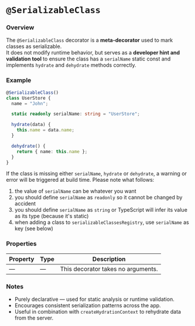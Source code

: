 # `@SerializableClass`

### Overview
The `@SerializableClass` decorator is a **meta-decorator** used to mark classes as serializable.  
It does not modify runtime behavior, but serves as a **developer hint and validation tool** to ensure the class has a `serialName` static const and implements `hydrate` and `dehydrate` methods correctly.

### Example

```ts
@SerializableClass()
class UserStore {
  name = "John";

  static readonly serialName: string = "UserStore";

  hydrate(data) {
    this.name = data.name;
  }

  dehydrate() {
    return { name: this.name };
  }
}
```

If the class is missing either `serialName`, `hydrate` or `dehydrate`, a warning or error will be triggered at build time.
Please note what follows:
1. the value of `serialName` can be whatever you want
2. you should define `serialName` as `readonly` so it cannot be changed by accident
3. you should define `serialName` as `string` or TypeScript will infer its value as its type (because it's static)
4. when adding a class to `serializableClassesRegistry`, use `serialName` as key (see below)

### Properties
| Property | Type | Description |
|-----------|------|-------------|
| — | — | This decorator takes no arguments. |

### Notes
- Purely declarative — used for static analysis or runtime validation.
- Encourages consistent serialization patterns across the app.
- Useful in combination with `createHydrationContext` to rehydrate data from the server.
